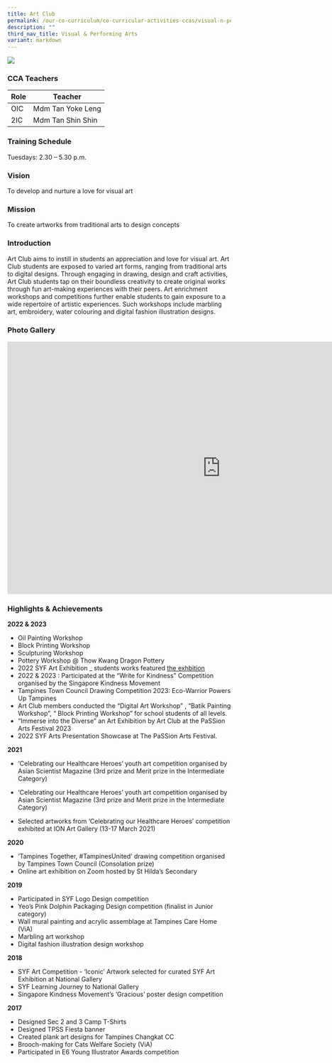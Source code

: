 ```yaml
---
title: Art Club
permalink: /our-co-curriculum/co-curricular-activities-ccas/visual-n-performing-arts/art-club/
description: ""
third_nav_title: Visual & Performing Arts
variant: markdown
---
```

![](/images/2023_art_05.jpg)

### CCA Teachers

| Role | Teacher |
|---|---|
| OIC | Mdm Tan Yoke Leng |
| 2IC | Mdm Tan Shin Shin |

### Training Schedule
Tuesdays: 2.30 – 5.30 p.m.

### Vision
To develop and nurture a love for visual art

### Mission
To create artworks from traditional arts to design concepts



### Introduction
Art Club aims to instill in students an appreciation and love for visual art. Art Club students&nbsp;are exposed to varied art forms, ranging from traditional arts to digital designs. Through engaging in drawing, design and craft activities, Art Club students tap on their boundless creativity to create original works through fun art-making experiences with their peers. Art enrichment workshops and competitions further enable students to gain exposure to a wide repertoire of artistic experiences. Such workshops include marbling art, embroidery, water colouring and digital fashion illustration designs.

### Photo Gallery

<iframe allowfullscreen="true" height="569" width="960" frameborder="0" src="https://docs.google.com/presentation/d/e/2PACX-1vSxQB2C7j7OHEdZsckUSm3rw2Om9rJBYlIUitqCHmumSwPSkTilQ4H8I-_T8pWSOuuBwfwPBKFkQe3V/embed?start=true&amp;loop=true&amp;delayms=3000"></iframe>

### Highlights &amp; Achievements

**2022 &amp; 2023**<br>
*   Oil Painting Workshop
*   Block Printing Workshop
*   Sculpturing Workshop
*   Pottery Workshop @ Thow Kwang Dragon Pottery
*   2022 SYF Art Exhibition \_ students works featured [the exhbition](https://www.notion.so/the-exhbition-42ec790b43224b8e9fe84d75f07d553f?pvs=21)
*   2022 &amp; 2023 : Participated at the “Write for Kindness” Competition organised by the Singapore Kindness Movement
*   Tampines Town Council Drawing Competition 2023: Eco-Warrior Powers Up Tampines
*   Art Club members conducted the “Digital Art Workshop” , “Batik Painting Workshop”, “ Block Printing Workshop” for school students of all levels.
*   “Immerse into the Diverse” an Art Exhibition by Art Club at the PaSSion Arts Festival 2023
*   2022 SYF Arts Presentation Showcase at The PaSSion Arts Festival.

**2021**<br>

*   ‘Celebrating our Healthcare Heroes’ youth art competition organised by Asian Scientist Magazine (3rd prize and Merit prize in the Intermediate Category)
    
*   ‘Celebrating our Healthcare Heroes’ youth art competition organised by Asian Scientist Magazine (3rd prize and Merit prize in the Intermediate Category)
    
*   Selected artworks from ‘Celebrating our Healthcare Heroes’ competition exhibited at ION Art Gallery (13-17 March 2021)

**2020**<br>

*   ‘Tampines Together, #TampinesUnited’ drawing competition organised by Tampines Town Council (Consolation prize)
*   Online art exhibition on Zoom hosted by St Hilda’s Secondary

**2019**<br>

*   Participated in SYF Logo Design competition
*   Yeo’s Pink Dolphin Packaging Design competition (finalist in Junior category)
*   Wall mural painting and acrylic assemblage at Tampines Care Home (ViA)
*   Marbling art workshop
*   Digital fashion illustration design workshop

**2018**<br>

*   SYF Art Competition - ‘Iconic’ Artwork selected for curated SYF Art Exhibition at National Gallery
*   SYF Learning Journey to National Gallery
*   Singapore Kindness Movement’s ‘Gracious’ poster design competition

**2017**<br>

*   Designed Sec 2 and 3 Camp T-Shirts
*   Designed TPSS Fiesta banner
*   Created plank art designs for Tampines Changkat CC
*   Brooch-making for Cats Welfare Society (ViA)
*   Participated in E6 Young Illustrator Awards competition